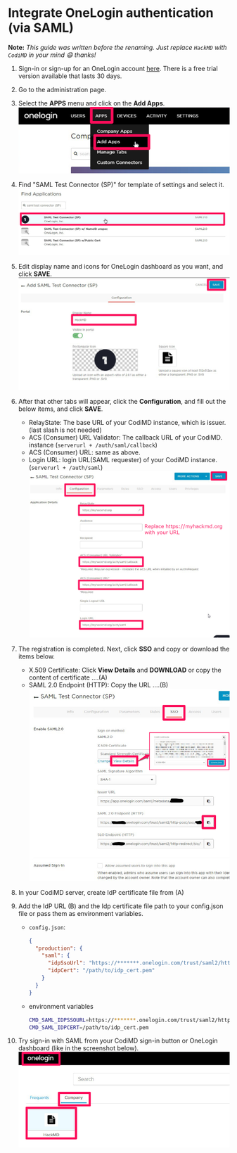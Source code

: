 # Integrate OneLogin authentication (via SAML)

**Note:** *This guide was written before the renaming. Just replace `HackMD` with `CodiMD` in your mind :smile: thanks!*

1. Sign-in or sign-up for an OneLogin account [here](https://www.onelogin.com/free-trial). There is a free trial version available that lasts 30 days.
2. Go to the administration page.
3. Select the **APPS** menu and click on the **Add Apps**.  
   ![onelogin-add-app](../../_images/auth/onelogin_add-app.png)

4. Find "SAML Test Connector (SP)" for template of settings and select it.  
   ![onelogin-select-template](../../_images/auth/onelogin_select-template.png)

5. Edit display name and icons for OneLogin dashboard as you want, and click **SAVE**.  
   ![onelogin-edit-app-name](../../_images/auth/onelogin_edit-app-name.png)

6. After that other tabs will appear, click the **Configuration**, and fill out the below items, and click **SAVE**.
    * RelayState: The base URL of your CodiMD instance, which is issuer. (last slash is not needed)
    * ACS (Consumer) URL Validator: The callback URL of your CodiMD. instance (`serverurl + /auth/saml/callback`)
    * ACS (Consumer) URL: same as above.
    * Login URL: login URL(SAML requester) of your CodiMD instance. (`serverurl + /auth/saml`)  
      ![onelogin-edit-sp-metadata](../../_images/auth/onelogin_edit-sp-metadata.png)

7. The registration is completed. Next, click **SSO** and copy or download the items below.
    * X.509 Certificate: Click **View Details** and **DOWNLOAD** or copy the content of certificate ....(A)
    * SAML 2.0 Endpoint (HTTP): Copy the URL ....(B)  
      ![onelogin-copy-idp-metadata](../../_images/auth/onelogin_copy-idp-metadata.png)

8. In your CodiMD server, create IdP certificate file from (A)
9. Add the IdP URL (B) and the Idp certificate file path to your config.json file or pass them as environment variables.
    * `config.json`:
      ```json
      {
        "production": {
          "saml": {
            "idpSsoUrl": "https://*******.onelogin.com/trust/saml2/http-post/sso/******",
            "idpCert": "/path/to/idp_cert.pem"
          }
        }
      }
      ```
    * environment variables
      ```sh
      CMD_SAML_IDPSSOURL=https://*******.onelogin.com/trust/saml2/http-post/sso/******
      CMD_SAML_IDPCERT=/path/to/idp_cert.pem
      ```
10. Try sign-in with SAML from your CodiMD sign-in button or OneLogin dashboard (like in the screenshot below).  
   ![onelogin-use-dashboard](../../_images/auth/onelogin_use-dashboard.png)

